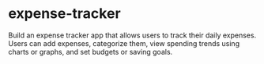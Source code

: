 # expense-tracker
Build an expense tracker app that allows users to track their daily expenses. Users can add expenses, categorize them, view spending trends using charts or graphs, and set budgets or saving goals.
